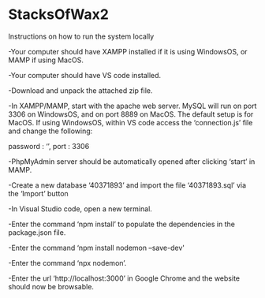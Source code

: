 # StacksOfWax2
Instructions on how to run the system locally

-Your computer should have XAMPP installed if it is using WindowsOS, or MAMP if using MacOS. 

-Your computer should have VS code installed.

-Download and unpack the attached zip file.

-In XAMPP/MAMP, start with the apache web server. MySQL will run on port 3306 on WindowsOS, and on port 8889 on MacOS. The default setup is for MacOS. If using WindowsOS, within VS code access the ‘connection.js’ file and change the following:

password : ‘’,
port : 3306

-PhpMyAdmin server should be automatically opened after clicking ‘start’ in MAMP.

-Create a new database ‘40371893’ and import the file ‘40371893.sql’ via the ‘Import’ button

-In Visual Studio code, open a new terminal.

-Enter the command ‘npm install’ to populate the dependencies in the package.json file.

-Enter the command ‘npm install nodemon –save-dev'

-Enter the command ‘npx nodemon’.

-Enter the url ‘http://localhost:3000’ in Google Chrome and the website should now be browsable.
